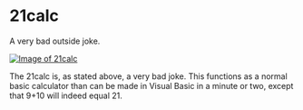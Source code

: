 # 21calc
A very bad outside joke.

<a href="https://github.com/TheYellowPolarBear/21calc/releases/tag/1.0"><img src="https://i.ibb.co/9vmQQDJ/window2.png" alt="Image of 21calc" border="0"></a>

The 21calc is, as stated above, a very bad joke. This functions as a normal basic calculator than can be made in Visual Basic in a minute or two, except that 9+10 will indeed equal 21.
